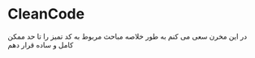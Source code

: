 # CleanCode
در این مخرن سعی می کنم به طور خلاصه مباحث مربوط به کد تمیز را تا حد ممکن کامل و ساده قرار دهم

